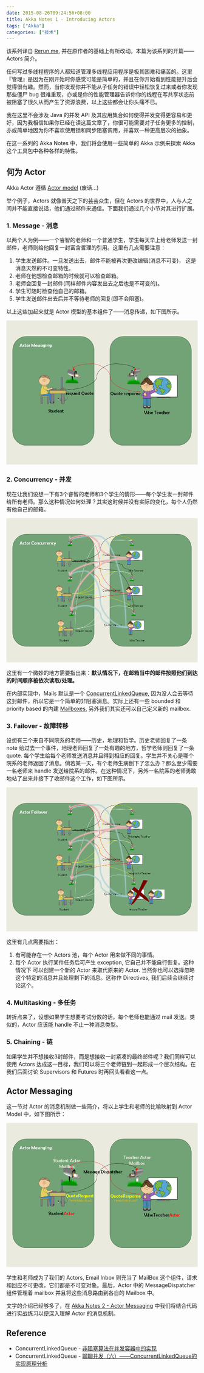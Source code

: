 ```yaml
---
date: 2015-08-26T09:24:56+08:00
title: Akka Notes 1 - Introducing Actors
tags: ["Akka"]
categories: ["技术"]
---
```


该系列译自 [Rerun.me](http://rerun.me/), 并在原作者的基础上有所改动。本篇为该系列的开篇—— Actors 简介。

任何写过多线程程序的人都知道管理多线程应用程序是极其困难和痛苦的。这里『管理』是因为在刚开始时你感觉可能是简单的，并且在你开始看到性能提升后会觉得很有趣。然而，当你发现你并不能从子任务的错误中轻松恢复过来或者你发现那些僵尸 bug 很难重现，亦或是你的性能管理器告诉你你的线程在写共享状态前被阻塞了很久从而产生了资源浪费，以上这些都会让你头痛不已。

我在这里不会涉及 Java 的并发 API 及其应用集合如何使得并发变得更容易和更好，因为我相信如果你已经在读这篇文章了，你很可能需要对子任务更多的控制，亦或简单地因为你不喜欢使用锁和同步阻塞调用，并喜欢一种更高层次的抽象。

在这一系列的 Akka Notes 中，我们将会使用一些简单的 Akka 示例来探索 Akka 这个工具包中各种各样的特性。

## 何为 Actor

Akka Actor 遵循 [Actor model](https://en.wikipedia.org/wiki/Actor_model) (废话...)

举个例子，Actors 就像普天之下的芸芸众生，但在 Actors 的世界中，人与人之间并不能直接说话，他们通过邮件来通信。下面我们通过几个小节对其进行扩展。

### 1. Message - 消息

以两个人为例——一个睿智的老师和一个普通学生，学生每天早上给老师发送一封邮件，老师则给他回复一封富含哲理的引用。这里有几点需要注意：

1. 学生发送邮件。一旦发送出去，邮件不能被再次更改编辑(消息不可变)， 这是消息天然的不可变特性。
2. 老师在他想检查邮箱的时候就可以检查邮箱。
3. 老师会回复一封邮件(同样邮件内容发出去之后也是不可变的)。
4. 学生可随时检查他自己的邮箱。
5. 学生发送邮件出去后并不等待老师的回复(即不会阻塞)。

以上这些加起来就是 Actor 模型的基本组件了——消息传递，如下图所示。

![AkkaMessaging](/pictures/misc/AkkaMessaging.png)

### 2. Concurrency - 并发

现在让我们设想一下有3个睿智的老师和3个学生的情形——每个学生发一封邮件给所有老师。那么这种情况如何处理？其实这时候并没有实际的变化，每个人仍然有他自己的邮箱。

![AkkaConcurrency](/pictures/misc/AkkaConcurrency.png)

这里有一个微妙的地方需要指出来：**默认情况下，在邮箱当中的邮件按照他们到达的时间顺序被依次读取/处理。**

在内部实现中，Mails 默认是一个 [ConcurrentLinkedQueue](http://docs.oracle.com/javase/8/docs/api/java/util/concurrent/ConcurrentLinkedQueue.html), 因为没人会去等待这封邮件，所以它是一个简单的非阻塞消息。实际上还有一些 bounded 和 priority based 的内建 [Mailboxes](http://doc.akka.io/docs/akka/snapshot/scala/mailboxes.html), 另外我们其实还可以自己定义新的 mailbox.

### 3. Failover - 故障转移

设想有三个来自不同院系的老师——历史，地理和哲学。历史老师回复了一条 note 给过去一个事件，地理老师回复了一处有趣的地方，哲学老师则回复了一条 quote. 每个学生给每个老师发送消息并且得到相应的回复。学生并不关心是哪个院系的老师返回了消息。倘若某一天，有个老师生病倒下了怎么办？那么至少需要一名老师来 handle 发送给院系的邮件。在这种情况下，另外一名院系的老师勇敢地站了出来并接下了收邮件这个工作，如下图所示。

![AkkaFailover](/pictures/misc/AkkaFailover.png)

这里有几点需要指出：

1. 有可能存在一个 Actors 池，每个 Actor 用来做不同的事情。
2. 每个 Actor 执行某件任务后可产生 exception, 它自己并不能自行恢复。这种情况下 可以创建一个新的 Actor 来取代原来的 Actor. 当然你也可以选择忽略这个特定的消息并且处理剩下的消息。这称作 Directives, 我们后续会继续讨论这个。

### 4. Multitasking - 多任务

转折点来了，设想如果学生想要考试分数的话，每个老师也能通过 mail 发送。类似的，Actor 应该能 handle 不止一种消息类型。

### 5. Chaining - 链

如果学生并不想接收3封邮件，而是想接收一封紧凑的最终邮件呢？我们同样可以使用 Actors 达成这一目标，我们可以将三个老师链到一起形成一个层次结构。在我们后面讨论 Supervisors 和 Futures 时再回头看看这一点。

## Actor Messaging

这一节对 Actor 的消息机制做一些简介，将以上学生和老师的比喻映射到 Actor Model 中，如下图所示：

![AkkaComponentMatching](/pictures/misc/AkkaComponentMatching.png)

学生和老师成为了我们的 Actors, Email Inbox 则充当了 MailBox 这个组件，请求和回应不可更改，它们都是不可变对象。最后，Actor 中的 MessageDispatcher 组件管理着 mailbox 并且将这些消息路由到各自的 Mailbox 中。

文字的介绍已经够多了，在 [Akka Notes 2 - Actor Messaging](/posts/2015-08/2015-08-25_13-55-02/) 中我们将结合代码进行实战练习以便深入理解 Actor 的消息机制。

## Reference

- ConcurrentLinkedQueue - [非阻塞算法在并发容器中的实现](http://www.ibm.com/developerworks/cn/java/j-lo-concurrent/)
- ConcurrentLinkedQueue - [聊聊并发（六）——ConcurrentLinkedQueue的实现原理分析](http://www.infoq.com/cn/articles/ConcurrentLinkedQueue)